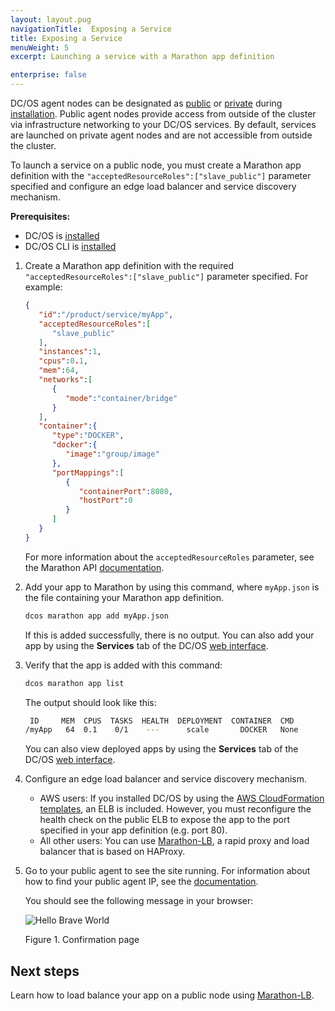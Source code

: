 ```yaml
---
layout: layout.pug
navigationTitle:  Exposing a Service
title: Exposing a Service
menuWeight: 5
excerpt: Launching a service with a Marathon app definition

enterprise: false
---
```



DC/OS agent nodes can be designated as [public](/dcos/1.12/overview/concepts/#public-agent-node) or [private](/dcos/1.12/overview/concepts/#private-agent-node) during [installation](/dcos/1.12/installing/). Public agent nodes provide access from outside of the cluster via infrastructure networking to your DC/OS services. By default, services are launched on private agent nodes and are not accessible from outside the cluster.

To launch a service on a public node, you must create a Marathon app definition with the `"acceptedResourceRoles":["slave_public"]` parameter specified and configure an edge load balancer and service discovery mechanism.

**Prerequisites:**

* DC/OS is [installed](/dcos/1.12/installing/)
* DC/OS CLI is [installed](/dcos/1.12/cli/install/)

1.  Create a Marathon app definition with the required `"acceptedResourceRoles":["slave_public"]` parameter specified. For example:

    ```json
    {
       "id":"/product/service/myApp",
       "acceptedResourceRoles":[
          "slave_public"
       ],
       "instances":1,
       "cpus":0.1,
       "mem":64,
       "networks":[
          {
             "mode":"container/bridge"
          }
       ],
       "container":{
          "type":"DOCKER",
          "docker":{
             "image":"group/image"
          },
          "portMappings":[
             {
                "containerPort":8080,
                "hostPort":0
             }
          ]
       }
    }
    ```

    For more information about the `acceptedResourceRoles` parameter, see the Marathon API [documentation](/dcos/1.12/deploying-services/marathon-api/).

1.  Add your app to Marathon by using this command, where `myApp.json` is the file containing your Marathon app definition.

    ```bash
    dcos marathon app add myApp.json
    ```

    If this is added successfully, there is no output. You can also add your app by using the **Services** tab of the DC/OS [web interface](/dcos/1.12/gui/services/).

1.  Verify that the app is added with this command:

    ```bash
    dcos marathon app list
    ```

    The output should look like this:

    ```bash
     ID     MEM  CPUS  TASKS  HEALTH  DEPLOYMENT  CONTAINER  CMD
    /myApp   64  0.1    0/1    ---      scale       DOCKER   None
    ```

    You can also view deployed apps by using the **Services** tab of the DC/OS [web interface](/dcos/1.12/gui/services/).

1.  Configure an edge load balancer and service discovery mechanism.

    - AWS users: If you installed DC/OS by using the [AWS CloudFormation templates](/dcos/1.12/installing/oss/cloud/aws/), an ELB is included. However, you must reconfigure the health check on the public ELB to expose the app to the port specified in your app definition (e.g. port 80).
    - All other users: You can use [Marathon-LB](/dcos/services/marathon-lb/1.12/), a rapid proxy and load balancer that is based on HAProxy.

1.  Go to your public agent to see the site running. For information about how to find your public agent IP, see the [documentation](/dcos/1.12/administering-clusters/locate-public-agent/).

    You should see the following message in your browser:

    ![Hello Brave World](/dcos/1.12/img/helloworld.png)

    Figure 1. Confirmation page

## Next steps

Learn how to load balance your app on a public node using [Marathon-LB](/dcos/1.12/tutorials/dcos-101/marathon-lb/).
